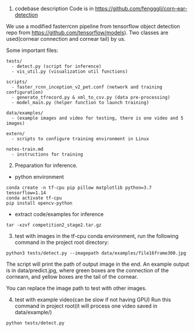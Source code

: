 1. codebase description
Code is in https://github.com/fengggli/corn-ear-detection

We use a modified fasterrcnn pipeline from tensorflow object detection repo from https://github.com/tensorflow/models). Two classes are used(cornear connection and cornear tail) by us. 

Some important files:
```
tests/
  - detect.py (script for inference)
  - vis_util.py (visualization util functions)

scripts/
  - faster_rcnn_inception_v2_pet.conf (network and training configuration)
  - generate_tfrecord.py & xml_to_csv.py (data pre-processing)
  - model_main.py (helper function to launch training)

data/examples/ 
  - (example images and video for testing, there is one video and 5 images)

extern/
  - scripts to configure training environment in Linux

notes-train.md
  - instructions for training
```

2. Preparation for inference. 

* python environment 
```
conda create -n tf-cpu pip pillow matplotlib python=3.7 tensorflow=1.14
conda activate tf-cpu
pip install opencv-python
```

* extract code/examples for inference 
```
tar -xzvf competition2_stage2.tar.gz
```

3. test with images
in the tf-cpu conda environment, run the following command in the project root directory:
```
python3 tests/detect.py --imagepath data/examples/file16frame300.jpg
```
The script will print the path of output image in the end.
An example output is in data/predict.jpg, where green boxes are the connection of the cornearn, and yellow boxes are the tail of the cornear.

You can replace the image path to test with other images.

4. test with example video(can be slow if not having GPU)
Run this command in project root(it will process one video saved in data/example/)
```
python tests/detect.py 
```
